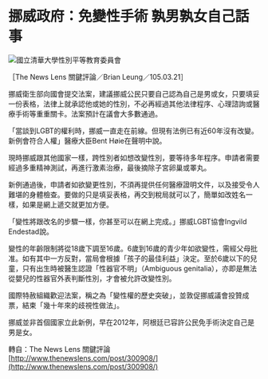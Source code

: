 # 挪威政府：免變性手術 孰男孰女自己話事

![國立清華大學性別平等教育委員會](/var/file/344/1344/msys_1344_9365267_61499.png)

［The News Lens 關鍵評論／Brian Leung／105.03.21］

挪威衛生部向國會提交法案，建議挪威公民只要自己認為自己是男或女，只要填妥一份表格，法律上就承認他或她的性別，不必再經過其他法律程序、心理諮詢或醫療手術等重重關卡。法案預計在議會大多數通過。 

「當談到LGBT的權利時，挪威一直走在前線。但現有法例已有近60年沒有改變。新例會符合人權」醫療大臣Bent Høie在聲明中說。

現時挪威跟其他國家一樣，跨性別者如想改變性別，要等待多年程序。申請者需要經過多重精神測試，再進行激素治療，最後摘除子宮卵巢或睪丸。

新例通過後，申請者如欲變更性別，不須再提供任何醫療證明文件，以及接受令人難堪的身體檢查。要做的只是填妥表格，再交到稅局就可以了，簡單如改姓名一樣，如果是網上遞交就更加方便。 

「變性將跟改名的步驟一樣，你甚至可以在網上完成。」挪威LGBT協會Ingvild Endestad說。

變性的年齡限制將從18歲下調至16歲。6歲到16歲的青少年如欲變性，需經父母批准。如有其中一方反對，當局會根據「孩子的最佳利益」決定。至於6歲以下的兒童，只有出生時被醫生認證「性器官不明」（Ambiguous genitalia），亦即是無法從嬰兒的性器官外表判斷性別，才會被允許改變性別。

國際特赦組織歡迎法案，稱之為「變性權的歷史突破」，並敦促挪威議會投贊成票，結束「幾十年來的歧視性做法」。

挪威並非首個國家立此新例，早在2012年，阿根廷已容許公民免手術決定自己是男是女。

轉自：The News Lens 關鍵評論 [http://www.thenewslens.com/post/300908/](http://www.thenewslens.com/post/300908/)
